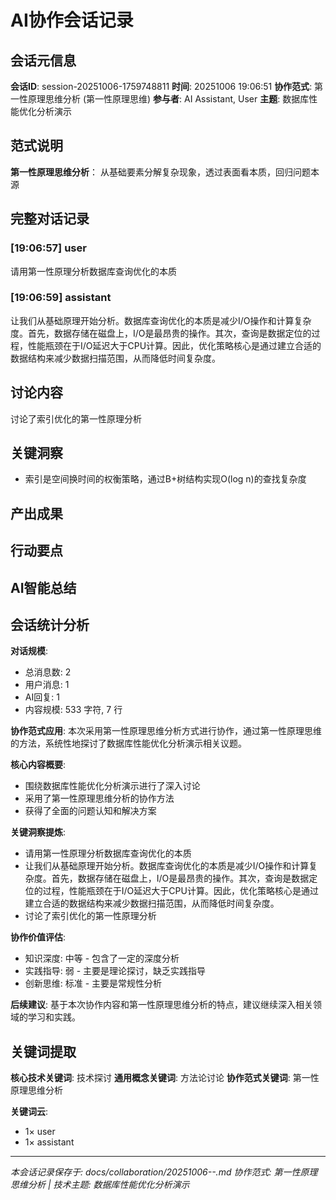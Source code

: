 # AI协作会话记录

## 会话元信息

**会话ID**: session-20251006-1759748811
**时间**: 20251006 19:06:51
**协作范式**: 第一性原理思维分析 (第一性原理思维)
**参与者**: AI Assistant, User
**主题**: 数据库性能优化分析演示

## 范式说明

**第一性原理思维分析**：
从基础要素分解复杂现象，透过表面看本质，回归问题本源

## 完整对话记录


### [19:06:57] user
请用第一性原理分析数据库查询优化的本质

### [19:06:59] assistant
让我们从基础原理开始分析。数据库查询优化的本质是减少I/O操作和计算复杂度。首先，数据存储在磁盘上，I/O是最昂贵的操作。其次，查询是数据定位的过程，性能瓶颈在于I/O延迟大于CPU计算。因此，优化策略核心是通过建立合适的数据结构来减少数据扫描范围，从而降低时间复杂度。


## 讨论内容


讨论了索引优化的第一性原理分析


## 关键洞察

- 索引是空间换时间的权衡策略，通过B+树结构实现O(log n)的查找复杂度


## 产出成果




## 行动要点




## AI智能总结

## 会话统计分析

**对话规模**:
- 总消息数: 2
- 用户消息: 1
- AI回复: 1
- 内容规模: 533 字符, 7 行

**协作范式应用**:
本次采用第一性原理思维分析方式进行协作，通过第一性原理思维的方法，系统性地探讨了数据库性能优化分析演示相关议题。

**核心内容概要**:
- 围绕数据库性能优化分析演示进行了深入讨论
- 采用了第一性原理思维分析的协作方法
- 获得了全面的问题认知和解决方案

**关键洞察提炼**:
- 请用第一性原理分析数据库查询优化的本质
- 让我们从基础原理开始分析。数据库查询优化的本质是减少I/O操作和计算复杂度。首先，数据存储在磁盘上，I/O是最昂贵的操作。其次，查询是数据定位的过程，性能瓶颈在于I/O延迟大于CPU计算。因此，优化策略核心是通过建立合适的数据结构来减少数据扫描范围，从而降低时间复杂度。
- 讨论了索引优化的第一性原理分析

**协作价值评估**:
- 知识深度: 中等 - 包含了一定的深度分析
- 实践指导: 弱 - 主要是理论探讨，缺乏实践指导
- 创新思维: 标准 - 主要是常规性分析

**后续建议**:
基于本次协作内容和第一性原理思维分析的特点，建议继续深入相关领域的学习和实践。


## 关键词提取

**核心技术关键词**: 技术探讨
**通用概念关键词**: 方法论讨论
**协作范式关键词**: 第一性原理思维分析

**关键词云**:
- 1× user
- 1× assistant


---

*本会话记录保存于: docs/collaboration/20251006--.md*
*协作范式: 第一性原理思维分析 | 技术主题: 数据库性能优化分析演示*
